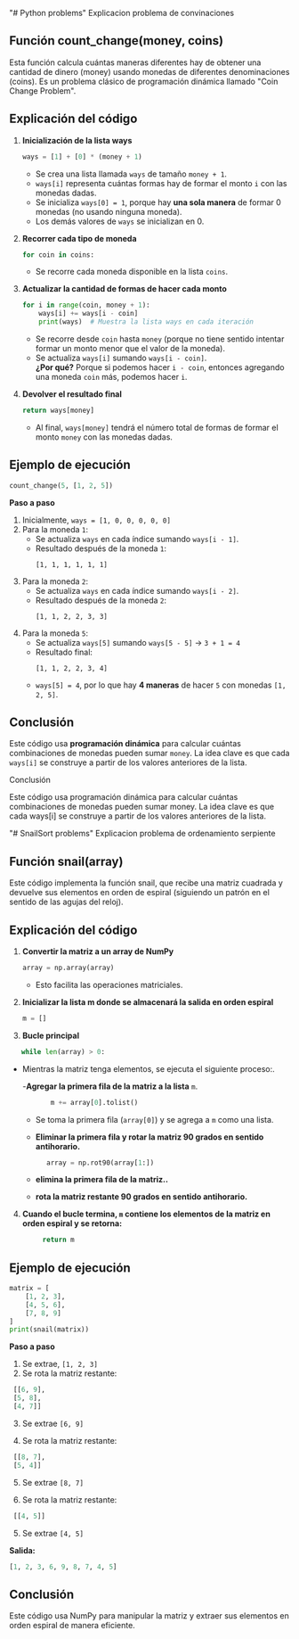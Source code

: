 "# Python problems" 
Explicacion problema  de convinaciones

Función count_change(money, coins)
-----------------------------------
Esta función calcula cuántas maneras diferentes hay de obtener una cantidad de dinero (money) usando monedas de diferentes denominaciones (coins). Es un problema clásico de programación dinámica llamado "Coin Change Problem".

Explicación del código
-------------------------
1. **Inicialización de la lista ways**  
   ```python
   ways = [1] + [0] * (money + 1)
   ```
   - Se crea una lista llamada `ways` de tamaño `money + 1`.
   - `ways[i]` representa cuántas formas hay de formar el monto `i` con las monedas dadas.
   - Se inicializa `ways[0] = 1`, porque hay **una sola manera** de formar 0 monedas (no usando ninguna moneda).
   - Los demás valores de `ways` se inicializan en 0.

2. **Recorrer cada tipo de moneda**  
   ```python
   for coin in coins:
   ```
   - Se recorre cada moneda disponible en la lista `coins`.

3. **Actualizar la cantidad de formas de hacer cada monto**  
   ```python
   for i in range(coin, money + 1):
       ways[i] += ways[i - coin]
       print(ways)  # Muestra la lista ways en cada iteración
   ```
   - Se recorre desde `coin` hasta `money` (porque no tiene sentido intentar formar un monto menor que el valor de la moneda).
   - Se actualiza `ways[i]` sumando `ways[i - coin]`.  
     **¿Por qué?** Porque si podemos hacer `i - coin`, entonces agregando una moneda `coin` más, podemos hacer `i`.

4. **Devolver el resultado final**  
   ```python
   return ways[money]
   ```
   - Al final, `ways[money]` tendrá el número total de formas de formar el monto `money` con las monedas dadas.

Ejemplo de ejecución
---------------------
```python
count_change(5, [1, 2, 5])
```
**Paso a paso**
1. Inicialmente, `ways = [1, 0, 0, 0, 0, 0]`
2. Para la moneda `1`:
   - Se actualiza `ways` en cada índice sumando `ways[i - 1]`.
   - Resultado después de la moneda `1`:  
     ```
     [1, 1, 1, 1, 1, 1]
     ```
3. Para la moneda `2`:
   - Se actualiza `ways` en cada índice sumando `ways[i - 2]`.
   - Resultado después de la moneda `2`:  
     ```
     [1, 1, 2, 2, 3, 3]
     ```
4. Para la moneda `5`:
   - Se actualiza `ways[5]` sumando `ways[5 - 5]` → `3 + 1 = 4`
   - Resultado final:  
     ```
     [1, 1, 2, 2, 3, 4]
     ```
   - `ways[5] = 4`, por lo que hay **4 maneras** de hacer `5` con monedas `[1, 2, 5]`.

Conclusión
----------
Este código usa **programación dinámica** para calcular cuántas combinaciones de monedas pueden sumar `money`. La idea clave es que cada `ways[i]` se construye a partir de los valores anteriores de la lista.

Conclusión

Este código usa programación dinámica para calcular cuántas combinaciones de monedas pueden sumar money. La idea clave es que cada ways[i] se construye a partir de los valores anteriores de la lista.



"# SnailSort problems" 
Explicacion problema  de ordenamiento serpiente

Función snail(array)
-----------------------------------
Este código implementa la función snail, que recibe una matriz cuadrada y devuelve sus elementos en orden de espiral (siguiendo un patrón en el sentido de las agujas del reloj).

Explicación del código
-------------------------
1. **Convertir la matriz a un array de NumPy**  
   ```python
   array = np.array(array)
   ```
   - Esto facilita las operaciones matriciales.
   
2. **Inicializar la lista m donde se almacenará la salida en orden espiral**  
   ```python
   m = []
   ```
   
3. **Bucle principal**  
```python
   while len(array) > 0:
```
   - Mientras la matriz tenga elementos, se ejecuta el siguiente proceso:.
   
        -**Agregar la primera fila de la matriz a la lista**    `m`.
        
        ```python
               m += array[0].tolist()
        ```
        
      - Se toma la primera fila (`array[0]`) y se agrega a `m` como una lista.
     
      - **Eliminar la primera fila y rotar la matriz 90 grados en sentido antihorario.**
     
       ```python
             array = np.rot90(array[1:])
        ```
        
        
      - **elimina la primera fila de la matriz..**
       
      - **rota la matriz restante 90 grados en sentido antihorario.**
     
4. **Cuando el bucle termina,   `m`   contiene los elementos de la matriz en orden espiral y se retorna:**  

   ```python
		return m
   ```

Ejemplo de ejecución
---------------------
```python
matrix = [
    [1, 2, 3],
    [4, 5, 6],
    [7, 8, 9]
]
print(snail(matrix))
```
**Paso a paso**
1. Se extrae, `[1, 2, 3]`
2. Se rota la matriz restante:

```python
 [[6, 9],
 [5, 8],
 [4, 7]]
```

3. Se extrae `[6, 9]`

4. Se rota la matriz restante:

```python
 [[8, 7],
 [5, 4]]
```
5. Se extrae `[8, 7]`

6. Se rota la matriz restante:

```python
 [[4, 5]]
```

5. Se extrae `[4, 5]`

**Salida:**
```python
[1, 2, 3, 6, 9, 8, 7, 4, 5]
```
Conclusión
----------
Este código usa NumPy para manipular la matriz y extraer sus elementos en orden espiral de manera eficiente.